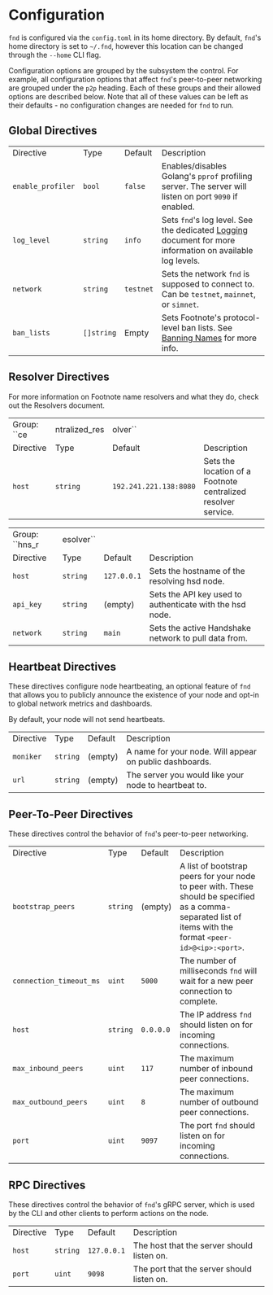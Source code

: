 # Configuration

`fnd` is configured via the `config.toml` in its home directory. By
default, `fnd`'s home directory is set to `~/.fnd`, however this
location can be changed through the `--home` CLI flag.

Configuration options are grouped by the subsystem the control. For
example, all configuration options that affect `fnd`'s peer-to-peer
networking are grouped under the `p2p` heading. Each of these groups and
their allowed options are described below. Note that all of these values
can be left as their defaults - no configuration changes are needed for
`fnd` to run.

## Global Directives

|                   |            |           |                                                                                                                               |
| ----------------- | ---------- | --------- | ----------------------------------------------------------------------------------------------------------------------------- |
| Directive         | Type       | Default   | Description                                                                                                                   |
| `enable_profiler` | `bool`     | `false`   | Enables/disables Golang's `pprof` profiling server. The server will listen on port `9090` if enabled.                         |
| `log_level`       | `string`   | `info`    | Sets `fnd`'s log level. See the dedicated [Logging](deployment.html) document for more information on available log levels. |
| `network`         | `string`   | `testnet` | Sets the network `fnd` is supposed to connect to. Can be `testnet`, `mainnet`, or `simnet`.                                 |
| `ban_lists`       | `[]string` | Empty     | Sets Footnote's protocol-level ban lists. See [Banning Names](./deployment.html#banning-names) for more info.                     |

## Resolver Directives

For more information on Footnote name resolvers and what they do, check out
the Resolvers document.

|               |                |                        |                                                           |
| ------------- | -------------- | ---------------------- | --------------------------------------------------------- |
| Group: \`\`ce | ntralized\_res | olver\`\`              |                                                           |
| Directive     | Type           | Default                | Description                                               |
| `host`        | `string`       | `192.241.221.138:8080` | Sets the location of a Footnote centralized resolver service. |

|                   |             |             |                                                          |
| ----------------- | ----------- | ----------- | -------------------------------------------------------- |
| Group: \`\`hns\_r | esolver\`\` |             |                                                          |
| Directive         | Type        | Default     | Description                                              |
| `host`            | `string`    | `127.0.0.1` | Sets the hostname of the resolving hsd node.             |
| `api_key`         | `string`    | (empty)     | Sets the API key used to authenticate with the hsd node. |
| `network`         | `string`    | `main`      | Sets the active Handshake network to pull data from.     |

## Heartbeat Directives

These directives configure node heartbeating, an optional feature of
`fnd` that allows you to publicly announce the existence of your node
and opt-in to global network metrics and dashboards.

By default, your node will not send heartbeats.

|           |          |         |                                                         |
| --------- | -------- | ------- | ------------------------------------------------------- |
| Directive | Type     | Default | Description                                             |
| `moniker` | `string` | (empty) | A name for your node. Will appear on public dashboards. |
| `url`     | `string` | (empty) | The server you would like your node to heartbeat to.    |

## Peer-To-Peer Directives

These directives control the behavior of `fnd`'s peer-to-peer
networking.

|                         |          |           |                                                                                                                                                             |
| ----------------------- | -------- | --------- | ----------------------------------------------------------------------------------------------------------------------------------------------------------- |
| Directive               | Type     | Default   | Description                                                                                                                                                 |
| `bootstrap_peers`       | `string` | (empty)   | A list of bootstrap peers for your node to peer with. These should be specified as a comma-separated list of items with the format `<peer-id>@<ip>:<port>`. |
| `connection_timeout_ms` | `uint`   | `5000`    | The number of milliseconds `fnd` will wait for a new peer connection to complete.                                                                         |
| `host`                  | `string` | `0.0.0.0` | The IP address `fnd` should listen on for incoming connections.                                                                                           |
| `max_inbound_peers`     | `uint`   | `117`     | The maximum number of inbound peer connections.                                                                                                             |
| `max_outbound_peers`    | `uint`   | `8`       | The maximum number of outbound peer connections.                                                                                                            |
| `port`                  | `uint`   | `9097`    | The port `fnd` should listen on for incoming connections.                                                                                                 |

## RPC Directives

These directives control the behavior of `fnd`'s gRPC server, which is
used by the CLI and other clients to perform actions on the node.

|           |          |             |                                            |
| --------- | -------- | ----------- | ------------------------------------------ |
| Directive | Type     | Default     | Description                                |
| `host`    | `string` | `127.0.0.1` | The host that the server should listen on. |
| `port`    | `uint`   | `9098`      | The port that the server should listen on. |
